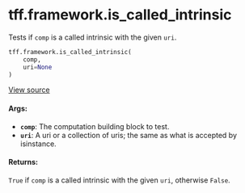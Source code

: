 <div itemscope itemtype="http://developers.google.com/ReferenceObject">
<meta itemprop="name" content="tff.framework.is_called_intrinsic" />
<meta itemprop="path" content="Stable" />
</div>

# tff.framework.is_called_intrinsic

Tests if `comp` is a called intrinsic with the given `uri`.

```python
tff.framework.is_called_intrinsic(
    comp,
    uri=None
)
```

<a target="_blank" href=http://github.com/tensorflow/federated/tree/master/tensorflow_federated/python/core/impl/computation_building_block_utils.py>View
source</a>

<!-- Placeholder for "Used in" -->

#### Args:

*   <b>`comp`</b>: The computation building block to test.
*   <b>`uri`</b>: A uri or a collection of uris; the same as what is accepted by
    isinstance.

#### Returns:

`True` if `comp` is a called intrinsic with the given `uri`, otherwise `False`.
